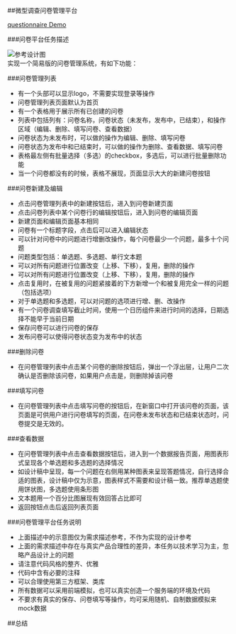 ##微型调查问卷管理平台

[questionnaire Demo](http://1039958384.github.io/questionnaire/ "悬停显示")

###问卷平台任务描述

![参考设计图](http://7xrp04.com1.z0.glb.clouddn.com/task_4_50_1.png)<br>
实现一个简易版的问卷管理系统，有如下功能：

###问卷管理列表

* 有一个头部可以显示logo，不需要实现登录等操作<br>
* 问卷管理列表页面默认为首页<br>
* 有一个表格用于展示所有已创建的问卷<br>
* 列表中包括列有：问卷名称，问卷状态（未发布，发布中，已结束），和操作区域（编辑、删除、填写问卷、查看数据）<br>
* 问卷状态为未发布时，可以做的操作为编辑、删除、填写问卷<br>
* 问卷状态为发布中和已结束时，可以做的操作为删除、查看数据、填写问卷<br>
* 表格最左侧有批量选择（多选）的checkbox，多选后，可以进行批量删除功能<br>
* 当一个问卷都没有的时候，表格不展现，页面显示大大的新建问卷按钮<br>

###问卷新建及编辑

* 点击问卷管理列表中的新建按钮后，进入到问卷新建页面<br>
* 点击问卷列表中某个问卷行的编辑按钮后，进入到问卷的编辑页面<br>
* 新建页面和编辑页面基本相同<br>
* 问卷有一个标题字段，点击后可以进入编辑状态<br>
* 可以针对问卷中的问题进行增删改操作，每个问卷最少一个问题，最多十个问题<br>
* 问题类型包括：单选题、多选题、单行文本题<br>
* 可以对所有问题进行位置改变（上移、下移），复用，删除的操作<br>
* 可以对所有问题进行位置改变（上移、下移），复用，删除的操作<br>
* 点击复用时，在被复用的问题紧接着的下方新增一个和被复用完全一样的问题（包括选项）<br>
* 对于单选题和多选题，可以对问题的选项进行增、删、改操作<br>
* 有一个问卷调查填写截止时间，使用一个日历组件来进行时间的选择，日期选择不能早于当前日期<br>
* 保存问卷可以进行问卷的保存<br>
* 发布问卷可以使得问卷状态变为发布中的状态<br>

###删除问卷

* 在问卷管理列表中点击某个问卷的删除按钮后，弹出一个浮出层，让用户二次确认是否删除该问卷，如果用户点击是，则删除掉该问卷<br>

###填写问卷

* 在问卷管理列表中点击填写问卷的按钮后，在新窗口中打开该问卷的页面，该页面是可供用户进行问卷填写的页面，在问卷未发布状态和已结束状态时，问卷提交是无效的。<br>

###查看数据

* 在问卷管理列表中点击查看数据按钮后，进入到一个数据报告页面，用图表形式呈现各个单选题和多选题的选择情况<br>
* 如设计稿中呈现，每一个问题在右侧用某种图表来呈现答题情况，自行选择合适的图表，设计稿中仅为示意，图表样式不需要和设计稿一致。推荐单选题使用饼状图，多选题使用条形图<br>
* 文本题用一个百分比图展现有效回答占比即可<br>
* 返回按钮点击后返回列表页面<br>

###问卷管理平台任务说明

* 上面描述中的示意图仅为需求描述参考，不作为实现的设计参考<br>
* 上面的需求描述中存在与真实产品合理性的差异，本任务以技术学习为主，忽略产品设计上的问题<br>
* 请注意代码风格的整齐、优雅<br>
* 代码中含有必要的注释<br>
* 可以合理使用第三方框架、类库<br>
* 所有数据可以采用前端模拟，也可以真实创造一个服务端的环境及代码<br>
* 不要求有真实的保存、问卷填写等操作，均可采用随机、自制数据模拟来mock数据<br>

##总结
